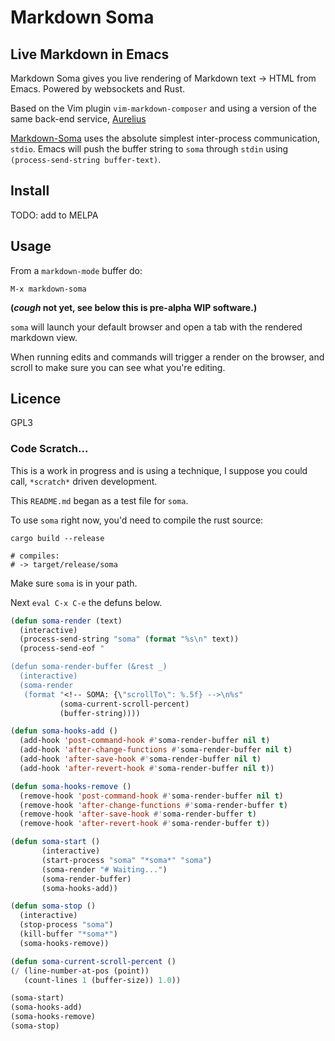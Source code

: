 # Markdown Soma

## Live Markdown in Emacs

Markdown Soma gives you live rendering of Markdown text -> HTML from Emacs. Powered by websockets and Rust.

Based on the Vim plugin `vim-markdown-composer` and using a version of the same back-end service, [Aurelius](https://github.com/euclio/aurelius)

[Markdown-Soma](https://github.com/jasonm23/soma) uses the absolute simplest inter-process communication, `stdio`.  Emacs will push the buffer string to `soma` through `stdin` using `(process-send-string buffer-text)`.

## Install

TODO: add to MELPA

## Usage

From a `markdown-mode` buffer do:

```
M-x markdown-soma
```

**(*cough* not yet, see below this is pre-alpha WIP software.)**

`soma` will launch your default browser and open a tab with the rendered markdown view.

When running edits and commands will trigger a render on the browser, and scroll to make sure you can see what you're editing.

## Licence

GPL3

### Code Scratch...

This is a work in progress and is using a technique, I suppose you could call, `*scratch*` driven development.

This `README.md` began as a test file for `soma`.

To use `soma` right now, you'd need to compile the rust source:

```
cargo build --release

# compiles:
# -> target/release/soma 
```

Make sure `soma` is in your path.

Next `eval C-x C-e` the defuns below.


```lisp
(defun soma-render (text)
  (interactive)
  (process-send-string "soma" (format "%s\n" text))
  (process-send-eof "

(defun soma-render-buffer (&rest _)
  (interactive)
  (soma-render
   (format "<!-- SOMA: {\"scrollTo\": %.5f} -->\n%s"
           (soma-current-scroll-percent)
           (buffer-string))))

(defun soma-hooks-add ()
  (add-hook 'post-command-hook #'soma-render-buffer nil t)
  (add-hook 'after-change-functions #'soma-render-buffer nil t)
  (add-hook 'after-save-hook #'soma-render-buffer nil t)
  (add-hook 'after-revert-hook #'soma-render-buffer nil t))

(defun soma-hooks-remove ()
  (remove-hook 'post-command-hook #'soma-render-buffer nil t)
  (remove-hook 'after-change-functions #'soma-render-buffer t)
  (remove-hook 'after-save-hook #'soma-render-buffer t)
  (remove-hook 'after-revert-hook #'soma-render-buffer t))

(defun soma-start ()
       (interactive)
       (start-process "soma" "*soma*" "soma")
       (soma-render "# Waiting...")
       (soma-render-buffer)
       (soma-hooks-add))

(defun soma-stop ()
  (interactive)
  (stop-process "soma")
  (kill-buffer "*soma*")
  (soma-hooks-remove))

(defun soma-current-scroll-percent ()
(/ (line-number-at-pos (point))
   (count-lines 1 (buffer-size)) 1.0))
```

 

```lisp
(soma-start)
(soma-hooks-add)
(soma-hooks-remove)
(soma-stop)
```

